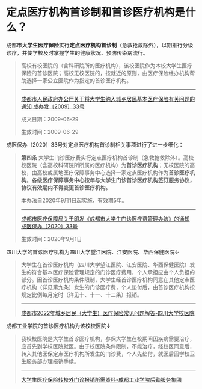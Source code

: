 # 定点医疗机构首诊制和首诊医疗机构是什么？

成都市**大学生医疗保险**实行**定点医疗机构首诊制**（急救抢救除外），以期推行分级诊疗，并使学校及时掌握学生的健康状况、预防传染病流行。

> 高校有校医院的（含科研院所的医疗机构），该校医院作为本校大学生医疗保险的首诊医院；高校无校医院的，按就近的原则，由医疗保险经办机构帮助选择一家公立医院作为指定的首诊医疗机构。
>
> ---
>
> [成都市人民政府办公厅关于将大学生纳入城乡居民基本医疗保险有关问题的通知 成办发〔2009〕33号](http://cdhrss.chengdu.gov.cn/cdrsj/c109727/2017-11/30/content_c6c00077fdb2441ab4369932aea76ea9.shtml)
>
> 成文日期：2009-06-29
>
> 生效时间：2009-06-29

成医保办〔2020〕33号对定点医疗机构首诊制相关事项进行了进一步细化：

> **第四条** 大学生门诊医疗费实行定点医疗机构首诊制（急救抢救除外）。高校校医院（含高校科研院所所属的医疗机构）为**首诊医疗机构**；无校医院的高校，由高校或属地医疗保障事务中心选择一家定点医疗机构作为**首诊医疗机构**。**各级医疗保障事务中心按年与大学生门诊首诊医疗机构签订服务协议，协议有效期内不得变更首诊医疗机构。**
>
> 本办法自2020年9月1日起实施，有效期5年。
>
> ---
>
> [成都市医疗保障局关于印发《成都市大学生门诊医疗费管理办法》的通知 成医保办〔2020〕33号](http://cdyb.chengdu.gov.cn/ylbzj/c128998/2020-09/07/content_5423e43a96b24022989cfaa9e8628e76.shtml)
>
> 生效时间：2020年9月1日

四川大学的首诊医疗机构为四川大学望江医院、江安医院、华西保健医院↓

> 大学生在首诊医疗机构（四川大学望江医院、江安医院、华西保健医院）发生的符合基本医疗保险管理规定的门诊医疗费用，个人承担应由个人负担的部分。因首诊医疗机构条件限制，大学生经首诊医疗机构同意在其他定点医疗机构（详见第九条）发生的门诊医疗费，个人垫付后，由首诊医疗机构按规定比例每月定时（详见十、十一、十二条）报销。
>
> ---
>
> [成都市2022年城乡居民（大学生）医疗保险常见问题解答-四川大学校医院](https://xyy.scu.edu.cn/info/1093/1892.htm)

成都工业学院的首诊医疗机构为该校校医院↓

> 我校校医院是大学生首诊医疗机构，参保大学生在校期间因疾病需要治疗，应首先到学校医院就医。由于校医院条件限制，不能治疗，经校医同意后，转入其他医保定点医疗机构所发生的门诊费，个人先垫付，就医后回学校卫生服务部办理报销手续。
>
> ---
>
> [大学生医疗保险转校外门诊报销所需资料-成都工业学院后勤服务集团](https://hqfw.cdtu.edu.cn/info/1701/4165.htm)